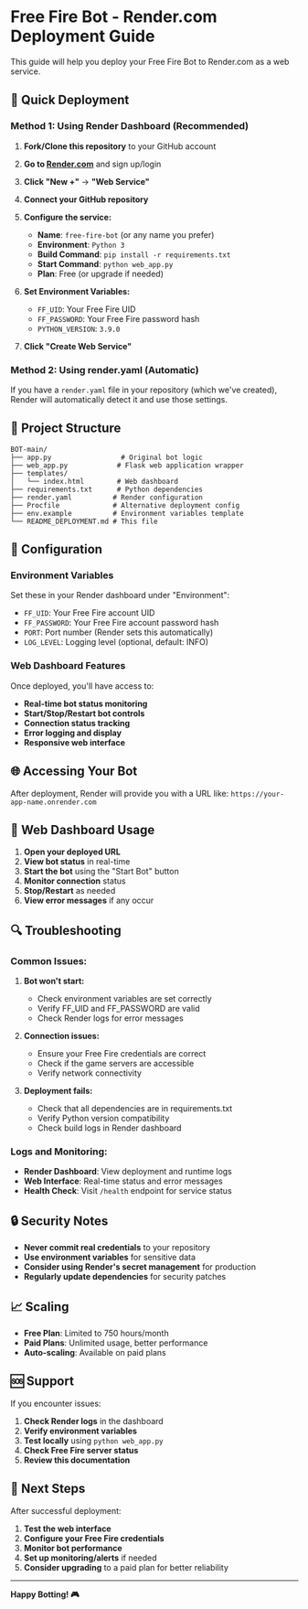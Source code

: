 # Free Fire Bot - Render.com Deployment Guide

This guide will help you deploy your Free Fire Bot to Render.com as a web service.

## 🚀 Quick Deployment

### Method 1: Using Render Dashboard (Recommended)

1. **Fork/Clone this repository** to your GitHub account
2. **Go to [Render.com](https://render.com)** and sign up/login
3. **Click "New +"** → **"Web Service"**
4. **Connect your GitHub repository**
5. **Configure the service:**
   - **Name**: `free-fire-bot` (or any name you prefer)
   - **Environment**: `Python 3`
   - **Build Command**: `pip install -r requirements.txt`
   - **Start Command**: `python web_app.py`
   - **Plan**: Free (or upgrade if needed)

6. **Set Environment Variables:**
   - `FF_UID`: Your Free Fire UID
   - `FF_PASSWORD`: Your Free Fire password hash
   - `PYTHON_VERSION`: `3.9.0`

7. **Click "Create Web Service"**

### Method 2: Using render.yaml (Automatic)

If you have a `render.yaml` file in your repository (which we've created), Render will automatically detect it and use those settings.

## 📁 Project Structure

```
BOT-main/
├── app.py                 # Original bot logic
├── web_app.py            # Flask web application wrapper
├── templates/
│   └── index.html        # Web dashboard
├── requirements.txt      # Python dependencies
├── render.yaml          # Render configuration
├── Procfile             # Alternative deployment config
├── env.example          # Environment variables template
└── README_DEPLOYMENT.md # This file
```

## 🔧 Configuration

### Environment Variables

Set these in your Render dashboard under "Environment":

- `FF_UID`: Your Free Fire account UID
- `FF_PASSWORD`: Your Free Fire account password hash
- `PORT`: Port number (Render sets this automatically)
- `LOG_LEVEL`: Logging level (optional, default: INFO)

### Web Dashboard Features

Once deployed, you'll have access to:

- **Real-time bot status monitoring**
- **Start/Stop/Restart bot controls**
- **Connection status tracking**
- **Error logging and display**
- **Responsive web interface**

## 🌐 Accessing Your Bot

After deployment, Render will provide you with a URL like:
`https://your-app-name.onrender.com`

## 📱 Web Dashboard Usage

1. **Open your deployed URL**
2. **View bot status** in real-time
3. **Start the bot** using the "Start Bot" button
4. **Monitor connection** status
5. **Stop/Restart** as needed
6. **View error messages** if any occur

## 🔍 Troubleshooting

### Common Issues:

1. **Bot won't start:**
   - Check environment variables are set correctly
   - Verify FF_UID and FF_PASSWORD are valid
   - Check Render logs for error messages

2. **Connection issues:**
   - Ensure your Free Fire credentials are correct
   - Check if the game servers are accessible
   - Verify network connectivity

3. **Deployment fails:**
   - Check that all dependencies are in requirements.txt
   - Verify Python version compatibility
   - Check build logs in Render dashboard

### Logs and Monitoring:

- **Render Dashboard**: View deployment and runtime logs
- **Web Interface**: Real-time status and error messages
- **Health Check**: Visit `/health` endpoint for service status

## 🔒 Security Notes

- **Never commit real credentials** to your repository
- **Use environment variables** for sensitive data
- **Consider using Render's secret management** for production
- **Regularly update dependencies** for security patches

## 📈 Scaling

- **Free Plan**: Limited to 750 hours/month
- **Paid Plans**: Unlimited usage, better performance
- **Auto-scaling**: Available on paid plans

## 🆘 Support

If you encounter issues:

1. **Check Render logs** in the dashboard
2. **Verify environment variables**
3. **Test locally** using `python web_app.py`
4. **Check Free Fire server status**
5. **Review this documentation**

## 🎯 Next Steps

After successful deployment:

1. **Test the web interface**
2. **Configure your Free Fire credentials**
3. **Monitor bot performance**
4. **Set up monitoring/alerts** if needed
5. **Consider upgrading** to a paid plan for better reliability

---

**Happy Botting! 🎮**
